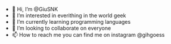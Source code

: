 - 👋 Hi, I’m @GiuSNK
- 👀 I’m interested in everithing in the world geek 
- 🌱 I’m currently learning programming languages
- 💞️ I’m looking to collaborate on everyone
- 📫 How to reach me you can find me on instagram @gihgoess

<!---
GiuSNK/GiuSNK is a ✨ special ✨ repository because its `README.md` (this file) appears on your GitHub profile.
You can click the Preview link to take a look at your changes.
--->
